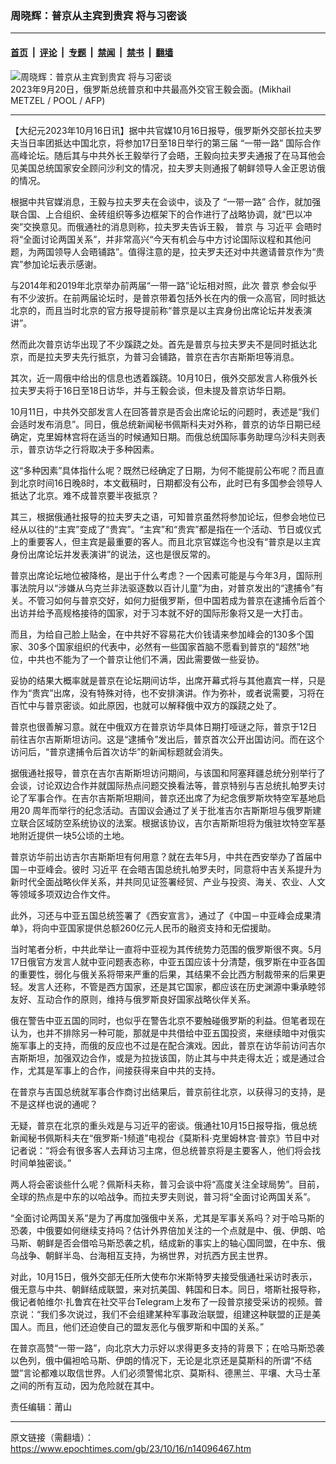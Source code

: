 ### 周晓辉：普京从主宾到贵宾 将与习密谈

---

#### [首页](../../../..?n14096467) &nbsp;|&nbsp; [评论](../../../../../epoch-comment?n14096467) &nbsp;|&nbsp; [专题](../../../../../epoch-special?n14096467) &nbsp;|&nbsp; [禁闻](../../../../../epoch-news?n14096467) &nbsp;|&nbsp; [禁书](../../../../../books?n14096467) &nbsp;|&nbsp; [翻墙](https://github.com/gfw-breaker/nogfw/blob/master/README.md?n14096467)


<div><img alt="周晓辉：普京从主宾到贵宾 将与习密谈" class="attachment-djy_600_400 size-djy_600_400 wp-post-image" src="https://i.epochtimes.com/assets/uploads/2023/09/id14078077-000_33VQ8FZ-600x400.jpg"/>
<div class="caption">
 2023年9月20日，俄罗斯总统普京和中共最高外交官王毅会面。(Mikhail METZEL / POOL / AFP)
</div></div><hr/><div class="post_content" id="artbody" itemprop="articleBody">
 <!-- article content begin -->
 <p>
  【大纪元2023年10月16日讯】据中共官媒10月16日报导，俄罗斯外交部长拉夫罗夫当日率团抵达中国北京，将参加17日至18日举行的第三届
  <ok href="https://www.epochtimes.com/gb/tag/%E2%80%9C%E4%B8%80%E5%B8%A6%E4%B8%80%E8%B7%AF%E2%80%9D.html">
   “一带一路”
  </ok>
  国际合作高峰论坛。随后其与中共外长王毅举行了会晤，王毅向拉夫罗夫通报了在马耳他会见美国总统国家安全顾问沙利文的情况，拉夫罗夫则通报了朝鲜领导人金正恩访俄的情况。
 </p>
 <p>
  根据中共官媒消息，王毅与拉夫罗夫在会谈中，谈及了
  <ok href="https://www.epochtimes.com/gb/tag/%E2%80%9C%E4%B8%80%E5%B8%A6%E4%B8%80%E8%B7%AF%E2%80%9D.html">
   “一带一路”
  </ok>
  合作，就加强联合国、上合组织、金砖组织等多边框架下的合作进行了战略协调，就“巴以冲突”交换意见。而俄通社的消息则称，拉夫罗夫告诉王毅，
  <ok href="https://www.epochtimes.com/gb/tag/%E6%99%AE%E4%BA%AC.html">
   普京
  </ok>
  与
  <ok href="https://www.epochtimes.com/gb/tag/%E4%B9%A0%E8%BF%91%E5%B9%B3.html">
   习近平
  </ok>
  会晤时将“全面讨论两国关系”，并非常高兴“今天有机会与中方讨论国际议程和其他问题，为两国领导人会晤铺路”。值得注意的是，拉夫罗夫还对中共邀请普京作为“贵宾”参加论坛表示感谢。
 </p>
 <p>
  与2014年和2019年北京举办前两届“一带一路”论坛相对照，此次
  <ok href="https://www.epochtimes.com/gb/tag/%E6%99%AE%E4%BA%AC.html">
   普京
  </ok>
  参会似乎有不少波折。在前两届论坛时，是普京带着包括外长在内的俄一众高官，同时抵达北京的，而且当时北京的官方报导提前称“普京是以主宾身份出席论坛并发表演讲”。
 </p>
 <p>
  然而此次普京访华出现了不少蹊跷之处。首先是普京与拉夫罗夫不是同时抵达北京，而是拉夫罗夫先行抵京，为普习会铺路，普京在吉尔吉斯斯坦等消息。
 </p>
 <p>
  其次，近一周俄中给出的信息也透着蹊跷。10月10日，俄外交部发言人称俄外长拉夫罗夫将于16日至18日访华，并与王毅会谈，但未提及普京访华日期。
 </p>
 <p>
  10月11日，中共外交部发言人在回答普京是否会出席论坛的问题时，表述是“我们会适时发布消息”。同日，俄总统新闻秘书佩斯科夫对外称，普京的访华日期已经确定，克里姆林宫将在适当的时候通知日期。而俄总统国际事务助理乌沙科夫则表示，普京访华之行将取决于多种因素。
 </p>
 <p>
  这“多种因素”具体指什么呢？既然已经确定了日期，为何不能提前公布呢？而且直到北京时间16日晚8时，本文截稿时，日期都没有公布，此时已有多国参会领导人抵达了北京。难不成普京要半夜抵京？
 </p>
 <p>
  其三，根据俄通社报导的拉夫罗夫之语，可知普京虽然将参加论坛，但参会地位已经从以往的“主宾”变成了“贵宾”。“主宾”和“贵宾”都是指在一个活动、节日或仪式上的重要客人，但主宾是最重要的客人。而且北京官媒迄今也没有“普京是以主宾身份出席论坛并发表演讲”的说法，这也是很反常的。
 </p>
 <p>
  普京出席论坛地位被降格，是出于什么考虑？一个因素可能是与今年3月，国际刑事法院月以“涉嫌从乌克兰非法驱逐数以百计儿童”为由，对普京发出的“逮捕令”有关。不管习如何与普京交好，如何力挺俄罗斯，但中国若成为普京在逮捕令后首个出访并给予高规格接待的国家，对于习本就不好的国际形象将又是一大打击。
 </p>
 <p>
  而且，为给自己脸上贴金，在中共好不容易花大价钱请来参加峰会的130多个国家、30多个国家组织的代表中，必然有一些国家首脑不愿看到普京的“超然”地位，中共也不能为了一个普京让他们不满，因此需要做一些妥协。
 </p>
 <p>
  妥协的结果大概率就是普京在论坛期间访华，出席开幕式将与其他嘉宾一样，只是作为“贵宾”出席，没有特殊对待，也不安排演讲。作为弥补，或者说需要，习将在百忙中与普京密谈。如此原因，也就可以解释俄中双方的蹊跷之处了。
 </p>
 <p>
  普京也很善解习意。就在中俄双方在普京访华具体日期打哑谜之际，普京于12日前往吉尔吉斯斯坦访问。这是“逮捕令”发出后，普京首次公开出国访问。而在这个访问后，“普京逮捕令后首次访华”的新闻标题就会消失。
 </p>
 <p>
  据俄通社报导，普京在吉尔吉斯斯坦访问期间，与该国和阿塞拜疆总统分别举行了会谈，讨论双边合作并就国际热点问题交换看法等，普京特别与吉总统扎帕罗夫讨论了军事合作。在吉尔吉斯斯坦期间，普京还出席了为纪念俄罗斯坎特空军基地启用20 周年而举行的纪念活动。吉国议会通过了关于批准吉尔吉斯斯坦与俄罗斯建立联合区域防空系统协议的法案。根据该协议，吉尔吉斯斯坦将为俄驻坎特空军基地附近提供一块5公顷的土地。
 </p>
 <p>
  普京访华前出访吉尔吉斯斯坦有何用意？就在去年5月，中共在西安举办了首届中国－中亚峰会。彼时
  <ok href="https://www.epochtimes.com/gb/tag/%E4%B9%A0%E8%BF%91%E5%B9%B3.html">
   习近平
  </ok>
  在会晤吉国总统扎帕罗夫时，同意将中吉关系提升为新时代全面战略伙伴关系，并共同见证签署经贸、产业与投资、海关、农业、人文等领域多项双边合作文件。
 </p>
 <p>
  此外，习还与中亚五国总统签署了《西安宣言》，通过了《中国－中亚峰会成果清单》，将向中亚国家提供总额260亿元人民币的融资支持和无偿援助。
 </p>
 <p>
  当时笔者分析，中共此举让一直将中亚视为其传统势力范围的俄罗斯很不爽。5月17日俄官方发言人就中亚问题表态称，中亚五国应该十分清楚，俄罗斯在中亚各国的重要性，弱化与俄关系将带来严重的后果，其结果不会比西方制裁带来的后果更轻。发言人还称，不管是西方国家，还是其它国家，都应该在历史渊源中秉承睦邻友好、互动合作的原则，维持与俄罗斯良好国家战略伙伴关系。
 </p>
 <p>
  俄在警告中亚五国的同时，也似乎在警告北京不要触碰俄罗斯的利益。但笔者现在认为，也并不排除另一种可能，那就是中共借给中亚五国投资，来继续暗中对俄实施军事上的支持，而俄的反应也不过是在配合演戏。因此，普京在访华前访问吉尔吉斯斯坦，加强双边合作，或是为拉拢该国，防止其与中共走得太近；或是通过合作，尤其是军事上的合作，间接获得来自中共的支持。
 </p>
 <p>
  在普京与吉国总统就军事合作商讨出结果后，普京前往北京，以获得习的支持，是不是这样也说的通呢？
 </p>
 <p>
  无疑，普京在北京的重头戏是与习近平的密谈。俄通社10月15日报导指，俄总统新闻秘书佩斯科夫在“俄罗斯-1频道”电视台《莫斯科·克里姆林宫·普京》节目中对记者说：“将会有很多客人去拜访习主席，但总统普京将是主要客人，他们将会找时间单独密谈。”
 </p>
 <p>
  两人将会密谈些什么呢？佩斯科夫称，普习会谈中将“高度关注全球局势”。目前，全球的热点是中东的以哈战争。而拉夫罗夫则说，普习将“全面讨论两国关系”。
 </p>
 <p>
  “全面讨论两国关系”是为了再度加强俄中关系，尤其是军事关系吗？对于哈马斯的恐袭，中俄要如何继续支持吗？估计外界倍加关注的一个点就是中、俄、伊朗、哈马斯、朝鲜是否会借哈马斯恐袭之机，结成新的事实上的轴心国同盟，在中东、俄乌战争、朝鲜半岛、台海相互支持，为祸世界，对抗西方民主世界。
 </p>
 <p>
  对此，10月15日，俄外交部无任所大使布尔米斯特罗夫接受俄通社采访时表示，俄无意与中共、朝鲜结成联盟，来对抗美国、韩国和日本。同日，塔斯社报导称，俄记者帕维尔·扎鲁宾在社交平台Telegram上发布了一段普京接受采访的视频。普京说：“我们多次说过，我们不会组建某种军事政治联盟，组建这种联盟的正是美国人。而且，他们还迫使自己的盟友恶化与俄罗斯和中国的关系。”
 </p>
 <p>
  在普京高赞“一带一路”，向北京大力示好以求得更多支持的背景下；在哈马斯恐袭以色列，俄中偏袒哈马斯、伊朗的情况下，无论是北京还是莫斯科的所谓“不结盟”言论都难以取信世界。人们必须警惕北京、莫斯科、德黑兰、平壤、大马士革之间的所有互动，因为危险就在其中。
 </p>
 <p>
  责任编辑：莆山
 </p>
 <!-- article content end -->
 <div id="below_article_ad">
 </div>
</div>


---

原文链接（需翻墙）：https://www.epochtimes.com/gb/23/10/16/n14096467.htm